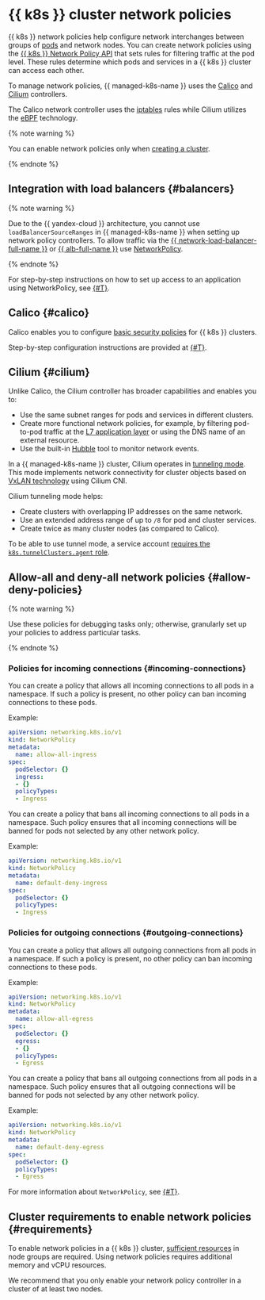 # {{ k8s }} cluster network policies

{{ k8s }} network policies help configure network interchanges between groups of [pods](./index.md#pod) and network nodes. You can create network policies using the [{{ k8s }} Network Policy API](https://kubernetes.io/docs/concepts/services-networking/network-policies/) that sets rules for filtering traffic at the pod level. These rules determine which pods and services in a {{ k8s }} cluster can access each other.

To manage network policies, {{ managed-k8s-name }} uses the [Calico](https://www.projectcalico.org/) and [Cilium](https://cilium.io/) controllers.

The Calico network controller uses the [iptables](https://en.wikipedia.org/wiki/Iptables) rules while Cilium utilizes the [eBPF](https://ebpf.io/) technology.

{% note warning %}

You can enable network policies only when [creating a cluster](../operations/kubernetes-cluster/kubernetes-cluster-create.md).

{% endnote %}

## Integration with load balancers {#balancers}

{% note warning %}

Due to the {{ yandex-cloud }} architecture, you cannot use `loadBalancerSourceRanges` in {{ managed-k8s-name }} when setting up network policy controllers. To allow traffic via the [{{ network-load-balancer-full-name }}](../../network-load-balancer/) or [{{ alb-full-name }}](../../application-load-balancer/) use [NetworkPolicy](https://kubernetes.io/docs/concepts/services-networking/network-policies/).

{% endnote %}

For step-by-step instructions on how to set up access to an application using NetworkPolicy, see [{#T}](../operations/create-load-balancer.md).

## Calico {#calico}

Calico enables you to configure [basic security policies](https://docs.projectcalico.org/reference/resources/) for {{ k8s }} clusters.

Step-by-step configuration instructions are provided at [{#T}](../operations/calico.md).

## Cilium {#cilium}

Unlike Calico, the Cilium controller has broader capabilities and enables you to:
* Use the same subnet ranges for pods and services in different clusters.
* Create more functional network policies, for example, by filtering pod-to-pod traffic at the [L7 application layer](https://en.wikipedia.org/wiki/OSI_model#Layer_architecture) or using the DNS name of an external resource.
* Use the built-in [Hubble](https://docs.cilium.io/en/v1.9/intro/#why-cilium-hubble) tool to monitor network events.

In a {{ managed-k8s-name }} cluster, Cilium operates in [tunneling mode](https://docs.cilium.io/en/v1.14/network/concepts/routing/#encapsulation). This mode implements network connectivity for cluster objects based on [VxLAN technology](https://en.wikipedia.org/wiki/Virtual_Extensible_LAN) using Cilium CNI.

Cilium tunneling mode helps:
* Create clusters with overlapping IP addresses on the same network.
* Use an extended address range of up to `/8` for pod and cluster services.
* Create twice as many cluster nodes (as compared to Calico).

To be able to use tunnel mode, a service account [requires the `k8s.tunnelClusters.agent` role](../security/index.md#yc-api).

## Allow-all and deny-all network policies {#allow-deny-policies}

{% note warning %}

Use these policies for debugging tasks only; otherwise, granularly set up your policies to address particular tasks.

{% endnote %}

### Policies for incoming connections {#incoming-connections}

You can create a policy that allows all incoming connections to all pods in a namespace. If such a policy is present, no other policy can ban incoming connections to these pods.

Example:

```yaml
apiVersion: networking.k8s.io/v1
kind: NetworkPolicy
metadata:
  name: allow-all-ingress
spec:
  podSelector: {}
  ingress:
  - {}
  policyTypes:
  - Ingress
```

You can create a policy that bans all incoming connections to all pods in a namespace. Such policy ensures that all incoming connections will be banned for pods not selected by any other network policy.

Example:

```yaml
apiVersion: networking.k8s.io/v1
kind: NetworkPolicy
metadata:
  name: default-deny-ingress
spec:
  podSelector: {}
  policyTypes:
  - Ingress
```

### Policies for outgoing connections {#outgoing-connections}

You can create a policy that allows all outgoing connections from all pods in a namespace. If such a policy is present, no other policy can ban incoming connections to these pods.

Example:

```yaml
apiVersion: networking.k8s.io/v1
kind: NetworkPolicy
metadata:
  name: allow-all-egress
spec:
  podSelector: {}
  egress:
  - {}
  policyTypes:
  - Egress
```

You can create a policy that bans all outgoing connections from all pods in a namespace. Such policy ensures that all outgoing connections will be banned for pods not selected by any other network policy.

Example:

```yaml
apiVersion: networking.k8s.io/v1
kind: NetworkPolicy
metadata:
  name: default-deny-egress
spec:
  podSelector: {}
  policyTypes:
  - Egress
```

For more information about `NetworkPolicy`, see [{#T}](../../network-load-balancer/k8s-ref/networkpolicy.md).

## Cluster requirements to enable network policies {#requirements}

To enable network policies in a {{ k8s }} cluster, [sufficient resources](node-group/allocatable-resources.md) in node groups are required. Using network policies requires additional memory and vCPU resources.

We recommend that you only enable your network policy controller in a cluster of at least two nodes.